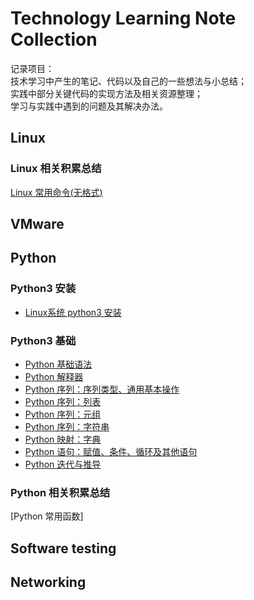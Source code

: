 # Technology Learning Note Collection
记录项目：</br>
技术学习中产生的笔记、代码以及自己的一些想法与小总结；</br>
实践中部分关键代码的实现方法及相关资源整理；</br>
学习与实践中遇到的问题及其解决办法。</br>


## Linux

### Linux 相关积累总结
[Linux 常用命令(无格式)](https://github.com/dearxuany/Sharon_Technology_learning_note/blob/master/Linux%20command%20%26%20SHELL%20collection)

## VMware

## Python
### Python3 安装
* [Linux系统 python3 安装](https://github.com/dearxuany/Sharon_Technology_learning_note/blob/master/Linux%E4%B8%8A%E5%AE%89%E8%A3%85Python%203.MD)
### Python3 基础
* [Python 基础语法](https://github.com/dearxuany/Sharon_Technology_learning_note/blob/master/Python%20%E5%9F%BA%E7%A1%80%E8%AF%AD%E6%B3%95.MD)
* [Python 解释器](https://github.com/dearxuany/Sharon_Technology_learning_note/blob/master/Python%20%E8%A7%A3%E9%87%8A%E5%99%A8.MD)
* [Python 序列：序列类型、通用基本操作](https://github.com/dearxuany/Sharon_Technology_learning_note/blob/master/Python%20%E5%BA%8F%E5%88%97%EF%BC%9A%E5%BA%8F%E5%88%97%E7%B1%BB%E5%9E%8B%E3%80%81%E9%80%9A%E7%94%A8%E5%9F%BA%E6%9C%AC%E6%93%8D%E4%BD%9C.MD)
* [Python 序列：列表](https://github.com/dearxuany/Sharon_Technology_learning_note/blob/master/Python%20%E5%BA%8F%E5%88%97%EF%BC%9A%E5%88%97%E8%A1%A8.MD)
* [Python 序列：元组](https://github.com/dearxuany/Sharon_Technology_learning_note/blob/master/Python%20%E5%BA%8F%E5%88%97%EF%BC%9A%E5%85%83%E7%BB%84.MD)
* [Python 序列：字符串](https://github.com/dearxuany/Sharon_Technology_learning_note/blob/master/Python%20%E5%BA%8F%E5%88%97%EF%BC%9A%E5%AD%97%E7%AC%A6%E4%B8%B2.MD)
* [Python 映射：字典](https://github.com/dearxuany/Sharon_Technology_learning_note/blob/master/Python%20%E6%98%A0%E5%B0%84%EF%BC%9A%E5%AD%97%E5%85%B8.MD)
* [Python 语句：赋值、条件、循环及其他语句](https://github.com/dearxuany/Sharon_Technology_learning_note/blob/master/Python%20%E8%AF%AD%E5%8F%A5%EF%BC%9A%E8%B5%8B%E5%80%BC%E3%80%81%E6%9D%A1%E4%BB%B6%E3%80%81%E5%BE%AA%E7%8E%AF%E5%8F%8A%E5%85%B6%E4%BB%96%E8%AF%AD%E5%8F%A5.MD)
* [Python 迭代与推导](https://github.com/dearxuany/Sharon_Technology_learning_note/blob/master/Python%20%E8%BF%AD%E4%BB%A3%E4%B8%8E%E6%8E%A8%E5%AF%BC.MD)

### Python 相关积累总结
[Python 常用函数]
## Software testing

## Networking
